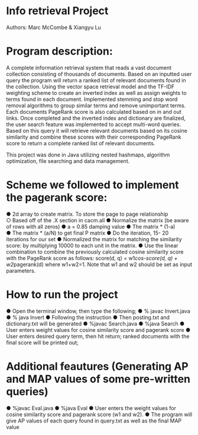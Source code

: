 # Info retrieval Project
Authors: Marc McCombe & Xiangyu Lu

# Program description:
A complete information retrieval system that reads a vast document collection consisting of thousands of documents. Based on an 
inputted user query the program will return a ranked list of relevant documents found in the collection.
Using the vector space retrieval model and the TF-IDF weighting scheme to create an inverted index as well as assign weights to terms
found in each document. Implemented stemming and stop word removal algorithms to group similar terms and remove unimportant terms. 
Each documents PageRank score is also calculated based on in and out links. Once completed and the inverted index and dictionary 
are finalized, the user search feature was implemented to accept multi-word queries. Based on this query it will retrieve relevant
documents based on its cosine similarity and combine these scores with their corresponding PageRank score to return a complete 
ranked list of relevant documents.

This project was done in Java utilizing nested hashmaps, algorithm optimization, file searching and data management.

# Scheme we followed to implement the pagerank score: 
● 2d array to create matrix. To store the page to page relationship <br/>
  ○ Based off of the .X section in cacm.all 
● Normalize the matrix (be aware of rows with all zeros) 
● a = 0.85 damping value ● The matrix * (1-a)  
● The matrix * (a/N) to get final P matrix 
● Do the iteration, 15- 20 iterations for our set 
● Normalized the matrix for matching the similarity score: by multiplying 10000 to each unit in the matrix. 
● Use the linear combination to combine the previously calculated cosine similarity score with the PageRank score as follows: 
  score(d, q) = w1*cos-score(d, q) + w2*pagerank(d) where w1+w2=1. Note that w1 and w2 should be set as input parameters. 

# How to run the project 
● Open the terminal window, then type the following; 
● % javac Invert.java 
● % java Invert 
● Following the instruction 
● Then posting.txt and dictionary.txt will be generated 
● %javac Search.java 
● %java Search 
● User enters weight values for cosine similarity score and pagerank score 
● User enters desired query term, then hit return; ranked documents with the final score will be printed out; 

# Additional feautures (Generating AP and MAP values of some pre-written queries)
● %javac Eval.java 
● %java Eval 
● User enters the weight values for  cosine similarity score and pagerank score (w1 and w2). 
● The program will give AP values of each query found in query.txt as well as the final MAP value 
